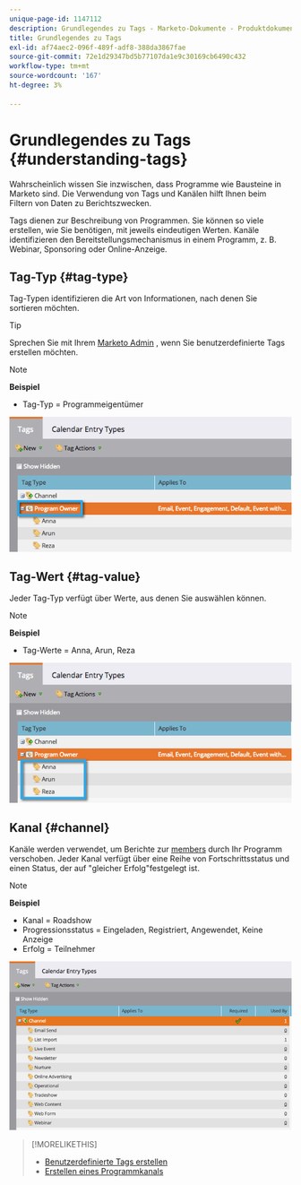```yaml
---
unique-page-id: 1147112
description: Grundlegendes zu Tags - Marketo-Dokumente - Produktdokumentation
title: Grundlegendes zu Tags
exl-id: af74aec2-096f-489f-adf8-388da3867fae
source-git-commit: 72e1d29347bd5b77107da1e9c30169cb6490c432
workflow-type: tm+mt
source-wordcount: '167'
ht-degree: 3%

---
```


# Grundlegendes zu Tags {#understanding-tags}

Wahrscheinlich wissen Sie inzwischen, dass Programme wie Bausteine in Marketo sind. Die Verwendung von Tags und Kanälen hilft Ihnen beim Filtern von Daten zu Berichtszwecken.

Tags dienen zur Beschreibung von Programmen. Sie können so viele erstellen, wie Sie benötigen, mit jeweils eindeutigen Werten. Kanäle identifizieren den Bereitstellungsmechanismus in einem Programm, z. B. Webinar, Sponsoring oder Online-Anzeige.

## Tag-Typ {#tag-type}

Tag-Typen identifizieren die Art von Informationen, nach denen Sie sortieren möchten.

>[!TIP]
>
>Sprechen Sie mit Ihrem [Marketo Admin](/help/marketo/product-docs/administration/tags/create-custom-tags.md) , wenn Sie benutzerdefinierte Tags erstellen möchten.

>[!NOTE]
>
>**Beispiel**
>
>* Tag-Typ = Programmeigentümer


![](assets/image2014-9-17-15-3a12-3a46.png)

## Tag-Wert {#tag-value}

Jeder Tag-Typ verfügt über Werte, aus denen Sie auswählen können.

>[!NOTE]
>
>**Beispiel**
>
>* Tag-Werte = Anna, Arun, Reza


![](assets/image2014-9-17-15-3a16-3a8.png)

## Kanal {#channel}

Kanäle werden verwendet, um Berichte zur [members](/help/marketo/product-docs/core-marketo-concepts/programs/creating-programs/understanding-program-membership.md) durch Ihr Programm verschoben. Jeder Kanal verfügt über eine Reihe von Fortschrittsstatus und einen Status, der auf &quot;gleicher Erfolg&quot;festgelegt ist.

>[!NOTE]
>
>**Beispiel**
>
>* Kanal = Roadshow
>* Progressionsstatus = Eingeladen, Registriert, Angewendet, Keine Anzeige
>* Erfolg = Teilnehmer


![](assets/image2015-2-5-16-3a57-3a59.png)

>[!MORELIKETHIS]
>
>* [Benutzerdefinierte Tags erstellen](/help/marketo/product-docs/administration/tags/create-custom-tags.md)
>* [Erstellen eines Programmkanals](/help/marketo/product-docs/administration/tags/create-a-program-channel.md)

